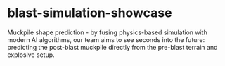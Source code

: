 # blast-simulation-showcase
Muckpile shape prediction - by fusing physics-based simulation with modern AI algorithms, our team aims to see seconds into the future: predicting the post-blast muckpile directly from the pre-blast terrain and explosive setup.
